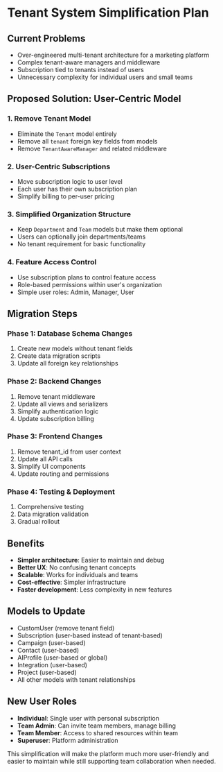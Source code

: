 # Tenant System Simplification Plan

## Current Problems
- Over-engineered multi-tenant architecture for a marketing platform
- Complex tenant-aware managers and middleware
- Subscription tied to tenants instead of users
- Unnecessary complexity for individual users and small teams

## Proposed Solution: User-Centric Model

### 1. Remove Tenant Model
- Eliminate the `Tenant` model entirely
- Remove all `tenant` foreign key fields from models
- Remove `TenantAwareManager` and related middleware

### 2. User-Centric Subscriptions
- Move subscription logic to user level
- Each user has their own subscription plan
- Simplify billing to per-user pricing

### 3. Simplified Organization Structure
- Keep `Department` and `Team` models but make them optional
- Users can optionally join departments/teams
- No tenant requirement for basic functionality

### 4. Feature Access Control
- Use subscription plans to control feature access
- Role-based permissions within user's organization
- Simple user roles: Admin, Manager, User

## Migration Steps

### Phase 1: Database Schema Changes
1. Create new models without tenant fields
2. Create data migration scripts
3. Update all foreign key relationships

### Phase 2: Backend Changes
1. Remove tenant middleware
2. Update all views and serializers
3. Simplify authentication logic
4. Update subscription billing

### Phase 3: Frontend Changes
1. Remove tenant_id from user context
2. Update all API calls
3. Simplify UI components
4. Update routing and permissions

### Phase 4: Testing & Deployment
1. Comprehensive testing
2. Data migration validation
3. Gradual rollout

## Benefits
- **Simpler architecture**: Easier to maintain and debug
- **Better UX**: No confusing tenant concepts
- **Scalable**: Works for individuals and teams
- **Cost-effective**: Simpler infrastructure
- **Faster development**: Less complexity in new features

## Models to Update
- CustomUser (remove tenant field)
- Subscription (user-based instead of tenant-based)
- Campaign (user-based)
- Contact (user-based)
- AIProfile (user-based or global)
- Integration (user-based)
- Project (user-based)
- All other models with tenant relationships

## New User Roles
- **Individual**: Single user with personal subscription
- **Team Admin**: Can invite team members, manage billing
- **Team Member**: Access to shared resources within team
- **Superuser**: Platform administration

This simplification will make the platform much more user-friendly and easier to maintain while still supporting team collaboration when needed.
